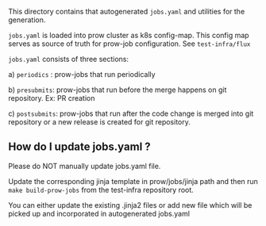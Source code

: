 This directory contains that autogenerated `jobs.yaml` and utilities for the generation.

`jobs.yaml` is loaded into prow cluster as k8s config-map.
This config map serves as source of truth for prow-job configuration. See `test-infra/flux`

`jobs.yaml` consists of three sections:

a) `periodics` : prow-jobs that run periodically

b) `presubmits`: prow-jobs that run before the merge happens on git repository. Ex: PR creation

c) `postsubmits`: prow-jobs that run after the code change is merged into git repository or a new release is created for git repository.


## How do I update jobs.yaml ?

Please do NOT manually update jobs.yaml file.

Update the corresponding jinja template in prow/jobs/jinja path and then run `make build-prow-jobs`
from the test-infra repository root.

You can either update the existing .jinja2 files or add new file which will be picked up and incorporated
in autogenerated jobs.yaml